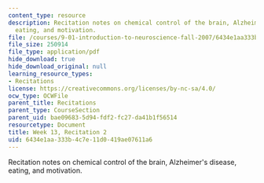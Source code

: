 ```yaml
---
content_type: resource
description: Recitation notes on chemical control of the brain, Alzheimer's disease,
  eating, and motivation.
file: /courses/9-01-introduction-to-neuroscience-fall-2007/6434e1aa333b4c7e11d0419ae07611a6_wk13_9_01_r08.pdf
file_size: 250914
file_type: application/pdf
hide_download: true
hide_download_original: null
learning_resource_types:
- Recitations
license: https://creativecommons.org/licenses/by-nc-sa/4.0/
ocw_type: OCWFile
parent_title: Recitations
parent_type: CourseSection
parent_uid: bae09683-5d94-fdf2-fc27-da41b1f56514
resourcetype: Document
title: Week 13, Recitation 2
uid: 6434e1aa-333b-4c7e-11d0-419ae07611a6
---
```

Recitation notes on chemical control of the brain, Alzheimer's disease, eating, and motivation.